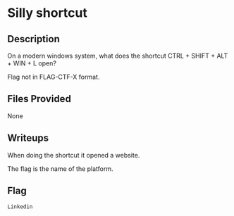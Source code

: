 # Silly shortcut

## Description
On a modern windows system, what does the shortcut CTRL + SHIFT + ALT + WIN + L open?

Flag not in FLAG-CTF-X format.

## Files Provided
None

## Writeups
When doing the shortcut it opened a website.

The flag is the name of the platform.

## Flag
```
Linkedin
```